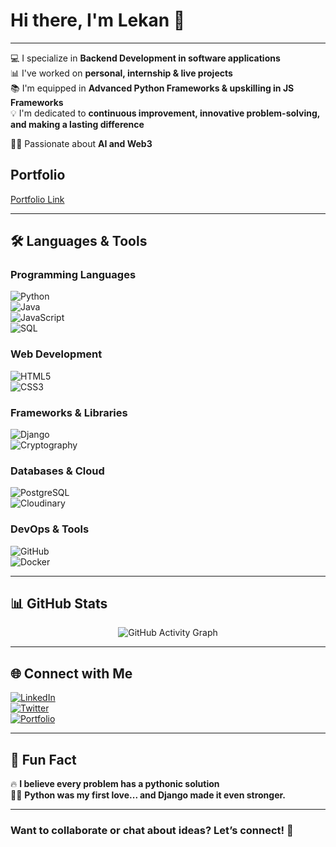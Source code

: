 # Hi there, I'm **Lekan** 👋  

---

💻 I specialize in **Backend Development in software applications**  
📊 I've worked on **personal, internship & live projects**  
📚 I'm equipped in **Advanced Python Frameworks & upskilling in JS Frameworks**  
💡 I'm dedicated to **continuous improvement, innovative problem-solving, and making a lasting difference**

🧑‍💻 Passionate about **AI and Web3**  

## Portfolio 
[Portfolio Link](https://lekanoyesunle.vercel.app)

---

<!-- ## 🏆 Top Projects  

### 🔐 **Data Vault System**  
*A secure system for managing encrypted user data with unique access tokens.*  

🔹 **Built with:** Django, Python, Cryptography  

🔹 **Repo:** [Data Vault System](https://github.com/Dyuuz/Data-Vault)  

### 🌍🚀 **Tech Scape**  
*Your gateway to the evolving world of technology—covering software, hardware, AI, security, innovation, career tips, culture, and more. Stay updated, stay ahead!*  

🔹 **Built with:** Django, Python, OAuth, Cloudinary, Jazzmin, postgreSQL.

🔹 **Repo:** [TechScapeBlog](https://github.com/Dyuuz/Tech-Scape-Blog)

📖 **Explore more on [TechScape](techscape-swlm.onrender.com)**  

### 🌐🤖 **ChatBot API**

*An AI-powered authentication and messaging API that grants users tokens upon signup, enabling AI-driven responses while deducting tokens per message sent. Seamless authentication, smart conversations, and efficient token management—all in one API!*

🔹 Built with: Django, DRF, JWT, SqLite, OpenAI API, PostMan

🔹 **Repo:** [ChatAPI](https://github.com/Dyuuz/ChatAPI)

📖 **Explore [ChatAPI](https://chatapi-1e6w.onrender.com/)**  

---

## 📝 Recent TechScape Blog Posts  

📌 [xAI's Grok chatbot can now observe and interpret its surroundings.](https://techscape-swlm.onrender.com/Software/xais-grok-chatbot-can-now-observe-and-interpret-its-surroundings)  
📌 [Suspended Columbia student raises $5.3M for an AI tool to cheat on everything.](https://techscape-swlm.onrender.com/Software/suspended-columbia-student-raises-53m-for-an-ai-tool-to-cheat-on-everything)  
📌 [20 new tech unicorns have emerged in 2025.](https://techscape-swlm.onrender.com/News/20-new-tech-unicorns-have-emerged-in-2025)

📖 **Read more on my [blog](techscape-swlm.onrender.com)**  

--- -->

## 🛠️ Languages & Tools  

### **Programming Languages**  
![Python](https://img.shields.io/badge/Python-3776AB?style=for-the-badge&logo=python&logoColor=white)  
![Java](https://img.shields.io/badge/Java-007396?style=for-the-badge&logo=java&logoColor=white)  
![JavaScript](https://img.shields.io/badge/JavaScript-F7DF1E?style=for-the-badge&logo=javascript&logoColor=black)  
![SQL](https://img.shields.io/badge/SQL-4479A1?style=for-the-badge&logo=mysql&logoColor=white)  

### **Web Development**  
![HTML5](https://img.shields.io/badge/HTML5-E34F26?style=for-the-badge&logo=html5&logoColor=white)  
![CSS3](https://img.shields.io/badge/CSS3-1572B6?style=for-the-badge&logo=css3&logoColor=white)  

### **Frameworks & Libraries**  
![Django](https://img.shields.io/badge/Django-092E20?style=for-the-badge&logo=django&logoColor=white)  
![Cryptography](https://img.shields.io/badge/Cryptography-6E9FBC?style=for-the-badge&logo=lock&logoColor=white)

### **Databases & Cloud**  
![PostgreSQL](https://img.shields.io/badge/PostgreSQL-316192?style=for-the-badge&logo=postgresql&logoColor=white)  
![Cloudinary](https://img.shields.io/badge/Cloudinary-3448C5?style=for-the-badge&logo=cloudinary&logoColor=white)

### **DevOps & Tools**  
![GitHub](https://img.shields.io/badge/GitHub-181717?style=for-the-badge&logo=github&logoColor=white)  
![Docker](https://img.shields.io/badge/Docker-2496ED?style=for-the-badge&logo=docker&logoColor=white)  

---

## 📊 GitHub Stats  

<div align="center">
  <!-- <img src="https://github-readme-stats-sigma-five.vercel.app/api?username=Dyuuz&show_icons=true&theme=radical" alt="GitHub Stats" width="50%"/> -->
  <img src="https://github-readme-activity-graph.vercel.app/graph?username=Dyuuz&theme=react-dark" alt="GitHub Activity Graph"/>
</div>  

---

<!-- ## 🏆 **GitHub Achievements & Highlights**  

🌟 **Tech Explorer** – Always learning and exploring new technologies!  
![Tech Explorer](https://img.shields.io/badge/Tech_Explorer-%F0%9F%8C%9F-blue?style=for-the-badge)  

🛠️ **Django Maestro** – Crafting web applications with Django!  
![Django Maestro](https://img.shields.io/badge/Django_Maestro-%F0%9F%9A%80-green?style=for-the-badge)  

🔐 **Security Guardian** – Ensuring data privacy with encryption techniques!  
![Security Guardian](https://img.shields.io/badge/Security_Guardian-%F0%9F%94%92-red?style=for-the-badge)  


🤖 **AI Innovator** – Exploring AI-driven automation and intelligence!  
![AI Innovator](https://img.shields.io/badge/AI_Innovator-%F0%9F%A4%96-purple?style=for-the-badge)  

🔥 **Open Source Contributor** – Committed to improving and sharing knowledge!  
![Open Source](https://img.shields.io/badge/Open_Source_Contributor-%E2%9C%A8-blueviolet?style=for-the-badge)

--- -->

## 🌐 Connect with Me  

[![LinkedIn](https://img.shields.io/badge/LinkedIn-0A66C2?style=for-the-badge&logo=linkedin&logoColor=white)](https://www.linkedin.com/in/dyuuz)  
[![Twitter](https://img.shields.io/badge/Twitter-1DA1F2?style=for-the-badge&logo=twitter&logoColor=white)](https://twitter.com/pearlaviz)  
[![Portfolio](https://img.shields.io/badge/Portfolio-FF5722?style=for-the-badge&logo=google-chrome&logoColor=white)]()  

---

## 🎯 Fun Fact  
🔥 **I believe every problem has a pythonic solution**  
🧑‍💻 **Python was my first love... and Django made it even stronger.**

--- 

### Want to collaborate or chat about ideas? **Let’s connect!** 🚀
